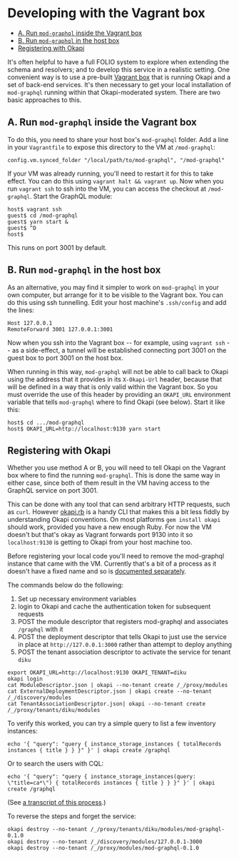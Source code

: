 # Developing with the Vagrant box

<!-- md2toc -l 2 developing-with-a-vagrant-box.md -->
* [A. Run `mod-graphql` inside the Vagrant box](#a-run-mod-graphql-inside-the-vagrant-box)
* [B. Run `mod-graphql` in the host box](#b-run-mod-graphql-in-the-host-box)
* [Registering with Okapi](#registering-with-okapi)

It's often helpful to have a full FOLIO system to explore when extending the schema and resolvers; and to develop this service in a realistic setting. One convenient way is to use a pre-built [Vagrant box](https://github.com/folio-org/folio-ansible#quick-start) that is running Okapi and a set of back-end services. It's then necessary to get your local installation of `mod-graphql` running within that Okapi-moderated system. There are two basic approaches to this.

## A. Run `mod-graphql` inside the Vagrant box

To do this, you need to share your host box's `mod-graphql` folder. Add a line in your `Vagrantfile` to expose this directory to the VM at `/mod-graphql`:
```
config.vm.synced_folder "/local/path/to/mod-graphql", "/mod-graphql"
```

If your VM was already running, you'll need to restart it for this to take effect. You can do this using `vagrant halt && vagrant up`. Now when you run `vagrant ssh` to ssh into the VM, you can access the checkout at `/mod-graphql`. Start the GraphQL module:

```
host$ vagrant ssh
guest$ cd /mod-graphql
guest$ yarn start &
guest$ ^D
host$
```

This runs on port 3001 by default.

## B. Run `mod-graphql` in the host box

As an alternative, you may find it simpler to work on `mod-graphql` in your own computer, but arrange for it to be visible to the Vagrant box. You can do this using ssh tunnelling. Edit your host machine's `.ssh/config` and add the lines:

```
Host 127.0.0.1
RemoteForward 3001 127.0.0.1:3001
```

Now when you ssh into the Vagrant box -- for example, using `vagrant ssh` -- as a side-effect, a tunnel will be established connecting port 3001 on the guest box to port 3001 on the host box.

When running in this way, `mod-graphql` will not be able to call back to Okapi using the address that it provides in its `X-Okapi-Url` header, because that will be defined in a way that is only valid within the Vagrant box. So you must override the use of this header by providing an `OKAPI_URL` environment variable that tells `mod-graphql` where to find Okapi (see below). Start it like this:

```
host$ cd .../mod-graphql
host$ OKAPI_URL=http://localhost:9130 yarn start
```

## Registering with Okapi

Whether you use method A or B, you will need to tell Okapi on the Vagrant box where to find the running `mod-graphql`. This is done the same way in either case, since both of them result in the VM having access to the GraphQL service on port 3001.

This can be done with any tool that can send arbitrary HTTP requests, such as `curl`. However [okapi.rb](https://github.com/thefrontside/okapi.rb) is a handy CLI that makes this a bit less fiddly by understanding Okapi conventions. On most platforms `gem install okapi` should work, provided you have a new enough Ruby. For now the VM doesn't but that's okay as Vagrant forwards port 9130 into it so `localhost:9130` is getting to Okapi from your host machine too.

Before registering your local code you'll need to remove the mod-graphql instance that came with the VM. Currently that's a bit of a process as it doesn't have a fixed name and so is [documented separately](remove-running-modules.md).

The commands below do the following:

1. Set up necessary environment variables
1. login to Okapi and cache the authentication token for subsequent requests
1. POST the module descriptor that registers mod-graphql and associates `/graphql` with it
1. POST the deployment descriptor that tells Okapi to just use the service in place at `http://127.0.0.1:3000` rather than attempt to deploy anything
1. POST the tenant association descriptor to activate the service for tenant `diku`


```
export OKAPI_URL=http://localhost:9130 OKAPI_TENANT=diku
okapi login
cat ModuleDescriptor.json | okapi --no-tenant create /_/proxy/modules
cat ExternalDeploymentDescriptor.json | okapi create --no-tenant /_/discovery/modules
cat TenantAssociationDescriptor.json| okapi --no-tenant create /_/proxy/tenants/diku/modules
```

To verify this worked, you can try a simple query to list a few inventory instances:
```
echo '{ "query": "query { instance_storage_instances { totalRecords instances { title } } }" }' | okapi create /graphql

```
Or to search the users with CQL:
```
echo '{ "query": "query { instance_storage_instances(query: \"title=ca*\") { totalRecords instances { title } } }" }' | okapi create /graphql
```
(See [a transcript of this process](developing-with-a-vagrant-box--transcript.txt).)

To reverse the steps and forget the service:
```
okapi destroy --no-tenant /_/proxy/tenants/diku/modules/mod-graphql-0.1.0
okapi destroy --no-tenant /_/discovery/modules/127.0.0.1-3000
okapi destroy --no-tenant /_/proxy/modules/mod-graphql-0.1.0
```

